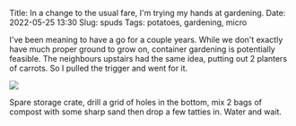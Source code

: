 Title: In a change to the usual fare, I'm trying my hands at gardening.
Date: 2022-05-25 13:30
Slug: spuds
Tags: potatoes, gardening, micro

I've been meaning to have a go for a couple years. While we don't exactly have much proper ground to grow on, container gardening is potentially feasible. The neighbours upstairs had the same idea, putting out 2 planters of carrots. So I pulled the trigger and went for it.

<img src="{static}/media/images/2022-05-25 spuds.jpg" class="align-center" loading="lazy" />

Spare storage crate, drill a grid of holes in the bottom, mix 2 bags of compost with some sharp sand then drop a few tatties in. Water and wait.
